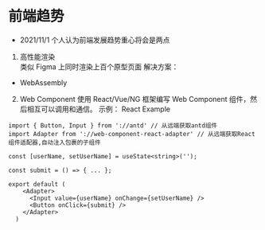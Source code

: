 # 前端趋势

- 2021/11/1
  个人认为前端发展趋势重心将会是两点

1. 高性能渲染   
类似 Figma 上同时渲染上百个原型页面
解决方案：
- WebAssembly

2. Web Component
   使用 React/Vue/NG 框架编写 Web Component 组件，然后相互可以调用和通信。
   示例：
   React Example

```
import { Button, Input } from '://antd' // 从远端获取antd组件
import Adapter from '://web-component-react-adapter' // 从远端获取React组件适配器,自动注入包裹的子组件

const [userName, setUserName] = useState<string>('');

const submit = () => { ... };

export default (
    <Adapter>
      <Input value={userName} onChange={setUserName} />
      <Button onClick={submit} />
    </Adapter>
  )
```
